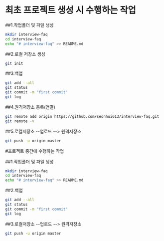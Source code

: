 # 최초 프로젝트 생성 시 수행하는 작업

##1.작업폴더 및 파일 생성
```bash
mkdir interview-faq
cd interview-faq
echo "# interview-faq" >> README.md
```
##2.로컬 저장소 생성
```bash
git init
```
##3.백업
```bash
git add --all
git status
git commit -m "first commit"
git log
```
##4.원격저장소 등록(연결)
```bash
git remote add origin https://github.com/seonhui613/interview-faq.git
git remote -v
```

##5.로컬저장소 --업로드 --> 원격저장소
```bash
git push -u origin master
```
#프로젝트 중간에 수행하는 작업

##1.작업폴더 및 파일 생성
```bash
mkdir interview-faq
cd interview-faq
echo "# interview-faq" >> README.md
```
##2.백업
```bash
git add --all
git status
git commit -m "first commit"
git log
```
##3.로컬저장소 --업로드 --> 원격저장소
```bash
git push -u origin master
```
